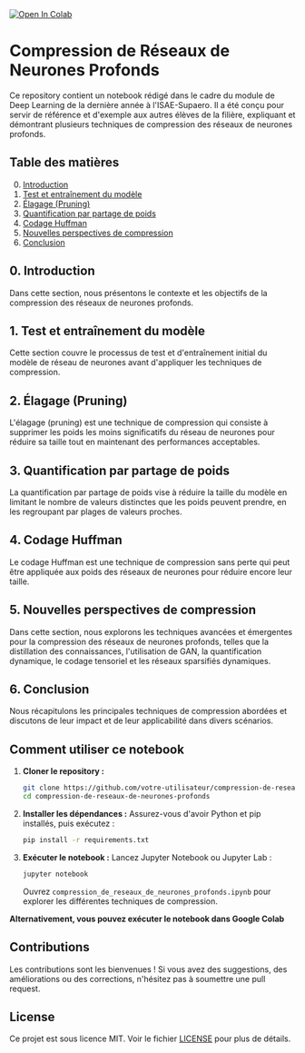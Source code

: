 <a target="_blank" href="https://colab.research.google.com/github/JulienDelavande/Compression_DNN/blob/main/Compression_de_r%C3%A9seaux_de_neurones_profonds.ipynb">
  <img src="https://colab.research.google.com/assets/colab-badge.svg" alt="Open In Colab"/>
</a>

# Compression de Réseaux de Neurones Profonds

Ce repository contient un notebook rédigé dans le cadre du module de Deep Learning de la dernière année à l'ISAE-Supaero. Il a été conçu pour servir de référence et d'exemple aux autres élèves de la filière, expliquant et démontrant plusieurs techniques de compression des réseaux de neurones profonds.

## Table des matières

0. [Introduction](#introduction)
1. [Test et entraînement du modèle](#1-test-et-entrainement-du-modèle)
2. [Élagage (Pruning)](#2-élagage-pruning)
3. [Quantification par partage de poids](#3-quantification-par-partage-de-poids)
4. [Codage Huffman](#4-codage-huffman)
5. [Nouvelles perspectives de compression](#5-nouvelles-perspectives-de-compression)
6. [Conclusion](#6-conclusion)

## 0. Introduction

Dans cette section, nous présentons le contexte et les objectifs de la compression des réseaux de neurones profonds.

## 1. Test et entraînement du modèle

Cette section couvre le processus de test et d'entraînement initial du modèle de réseau de neurones avant d'appliquer les techniques de compression.

## 2. Élagage (Pruning)

L'élagage (pruning) est une technique de compression qui consiste à supprimer les poids les moins significatifs du réseau de neurones pour réduire sa taille tout en maintenant des performances acceptables.

## 3. Quantification par partage de poids

La quantification par partage de poids vise à réduire la taille du modèle en limitant le nombre de valeurs distinctes que les poids peuvent prendre, en les regroupant par plages de valeurs proches.

## 4. Codage Huffman

Le codage Huffman est une technique de compression sans perte qui peut être appliquée aux poids des réseaux de neurones pour réduire encore leur taille.

## 5. Nouvelles perspectives de compression

Dans cette section, nous explorons les techniques avancées et émergentes pour la compression des réseaux de neurones profonds, telles que la distillation des connaissances, l'utilisation de GAN, la quantification dynamique, le codage tensoriel et les réseaux sparsifiés dynamiques.

## 6. Conclusion

Nous récapitulons les principales techniques de compression abordées et discutons de leur impact et de leur applicabilité dans divers scénarios.

## Comment utiliser ce notebook

1. **Cloner le repository :**
   ```bash
   git clone https://github.com/votre-utilisateur/compression-de-reseaux-de-neurones-profonds.git
   cd compression-de-reseaux-de-neurones-profonds
   ```

2. **Installer les dépendances :**
   Assurez-vous d'avoir Python et pip installés, puis exécutez :
   ```bash
   pip install -r requirements.txt
   ```

3. **Exécuter le notebook :**
   Lancez Jupyter Notebook ou Jupyter Lab :
   ```bash
   jupyter notebook
   ```
   Ouvrez `compression_de_reseaux_de_neurones_profonds.ipynb` pour explorer les différentes techniques de compression.

**Alternativement, vous pouvez exécuter le notebook dans Google Colab**


## Contributions

Les contributions sont les bienvenues ! Si vous avez des suggestions, des améliorations ou des corrections, n'hésitez pas à soumettre une pull request.

## License

Ce projet est sous licence MIT. Voir le fichier [LICENSE](LICENSE) pour plus de détails.
